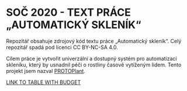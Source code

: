 # SOČ 2020 - TEXT PRÁCE „AUTOMATICKÝ SKLENÍK“
Repozitář obsahuje zdrojový kód textu práce „Automatický skleník“.
Celý repozitář spadá pod licenci CC BY-NC-SA 4.0.

Cílem práce je vytvořit univerzální a dostupný systém pro automatizaci skleníku, který by usnadnil péči o rostliny časově vytíženým lidem. 
Tento projekt jsem nazval [PROTOPlant](https://protoplant.protocon.cz/).

[LINK TO TABLE WITH BUDGET](https://docs.google.com/spreadsheets/d/1ZI8_D_LJPej7IoSE3QkqMBanPijJOcWTwICOPSyZP_c/edit#gid=902149754)
